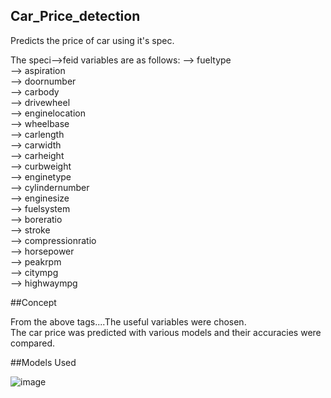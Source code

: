 ## Car_Price_detection
Predicts the price of car using it's spec.


The speci-->feid variables are as follows:
--> fueltype	<br>
--> aspiration	<br>
--> doornumber<br>
-->	carbody<br>
-->	drivewheel<br>
-->	enginelocation<br>
-->	wheelbase<br>
-->	carlength<br>
-->	carwidth<br>
-->	carheight<br>
-->	curbweight<br>
-->	enginetype<br>
-->	cylindernumber<br>
-->	enginesize<br>
-->	fuelsystem<br>
-->	boreratio<br>
-->	stroke<br>
-->	compressionratio<br>
-->	horsepower<br>
-->	peakrpm<br>
-->	citympg<br>
-->	highwaympg<br>


##Concept

From the above tags....The useful variables were chosen.<br>
The car price was predicted with various models and their accuracies were compared.<br>

##Models Used

![image](https://github.com/Roshankumarb31/Car_Price_detection/assets/118297543/0334f7c3-4ef7-4624-88d6-7e09bee79ec5)


